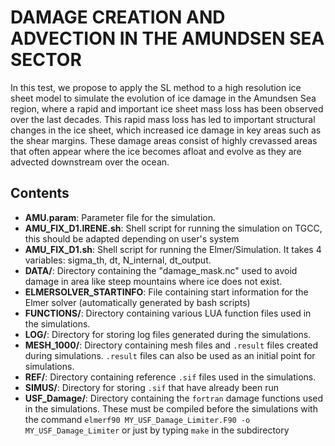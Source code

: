 # DAMAGE CREATION AND ADVECTION IN THE AMUNDSEN SEA SECTOR

In this test, we propose to apply the SL method to a high resolution ice sheet model to simulate the evolution of ice damage in the Amundsen Sea region, where a rapid and important ice sheet mass loss has been observed over the last decades. This rapid mass loss has led to important structural changes in the ice sheet, which increased ice damage in key areas such as the shear margins. These damage areas consist of highly crevassed areas that often appear where the ice becomes afloat and evolve as they are advected downstream over the ocean. 

## Contents

- **AMU.param**: Parameter file for the simulation.
- **AMU_FIX_D1.IRENE.sh**: Shell script for running the simulation on TGCC, this should be adapted depending on user's system
- **AMU_FIX_D1.sh**: Shell script for running the Elmer/Simulation. It takes 4 variables: sigma_th, dt, N_internal, dt_output.
- **DATA/**: Directory containing the "damage_mask.nc" used to avoid damage in area like steep mountains where ice does not exist.
- **ELMERSOLVER_STARTINFO**: File containing start information for the Elmer solver (automatically generated by bash scripts)
- **FUNCTIONS/**: Directory containing various LUA function files used in the simulations.
- **LOG/**: Directory for storing log files generated during the simulations.
- **MESH_1000/**: Directory containing mesh files and `.result` files created during simulations. `.result` files can also be used as an initial point for simulations.
- **REF/**: Directory containing reference `.sif` files used in the simulations.
- **SIMUS/**: Directory for storing `.sif` that have already been run
- **USF_Damage/**: Directory containing the `fortran` damage functions used in the simulations. These must be compiled before the simulations with the command `elmerf90 MY_USF_Damage_Limiter.F90 -o MY_USF_Damage_Limiter` or just by typing `make` in the subdirectory

